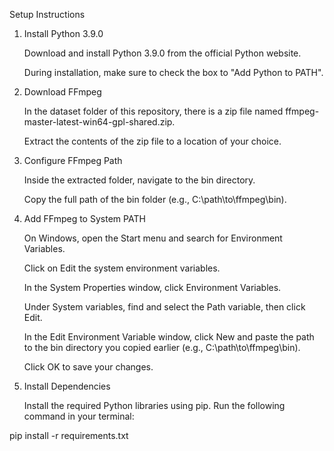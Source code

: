 Setup Instructions

1. Install Python 3.9.0

    Download and install Python 3.9.0 from the official Python website.

    During installation, make sure to check the box to "Add Python to PATH".

2. Download FFmpeg

    In the dataset folder of this repository, there is a zip file named ffmpeg-master-latest-win64-gpl-shared.zip.

    Extract the contents of the zip file to a location of your choice.

3. Configure FFmpeg Path

    Inside the extracted folder, navigate to the bin directory.

    Copy the full path of the bin folder (e.g., C:\path\to\ffmpeg\bin).

4. Add FFmpeg to System PATH

    On Windows, open the Start menu and search for Environment Variables.

    Click on Edit the system environment variables.

    In the System Properties window, click Environment Variables.

    Under System variables, find and select the Path variable, then click Edit.

    In the Edit Environment Variable window, click New and paste the path to the bin directory you copied earlier (e.g., C:\path\to\ffmpeg\bin).

    Click OK to save your changes.

5. Install Dependencies

    Install the required Python libraries using pip. Run the following command in your terminal:

pip install -r requirements.txt
